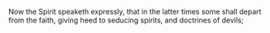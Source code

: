 Now the Spirit speaketh expressly, that in the latter times some shall depart from the faith, giving heed to seducing spirits, and doctrines of devils;

